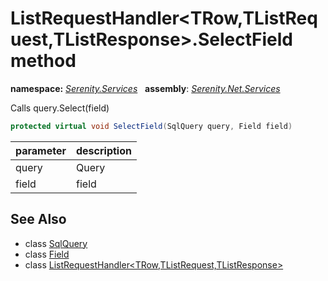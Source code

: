 # ListRequestHandler&lt;TRow,TListRequest,TListResponse&gt;.SelectField method
**namespace:** *[Serenity.Services](../../README.md#serenity.services-namespace)*   **assembly**: *[Serenity.Net.Services](../../README.md)*

Calls query.Select(field)

```csharp
protected virtual void SelectField(SqlQuery query, Field field)
```

| parameter | description |
| --- | --- |
| query | Query |
| field | field |

## See Also

* class [SqlQuery](../Serenity.Net.Data/../../Serenity.Data/SqlQuery.md)
* class [Field](../Serenity.Net.Entity/../../Serenity.Data/Field.md)
* class [ListRequestHandler&lt;TRow,TListRequest,TListResponse&gt;](../ListRequestHandler-3.md)